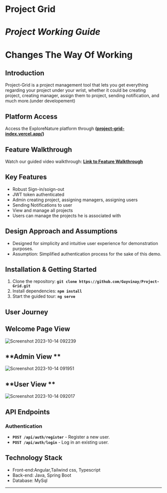 # Project Grid
# ***Project Working Guide***

# **Changes The Way Of Working**

## **Introduction**

Project-Grid is a project management tool that lets you get everything regarding your project under your wrist, whether it could be creating project, creating manager, assign them to project, sending notification, and much more.(under developement)

## **Platform Access**

Access the ExploreNature platform through **([project-grid-index.vercel.app/](https://project-grid.vercel.app/))**

## **Feature Walkthrough**

Watch our guided video walkthrough: **[Link to Feature Walkthrough]()**

## **Key Features**

- Robust Sign-in/soign-out
- JWT token authenticated
- Admin creating project, assigning managers, assigning users
- Sending Notifications to user
- View and manage all projects
- Users can manage the projects he is associated with

## **Design Approach and Assumptions**

- Designed for simplicity and intuitive user experience for demonstration purposes.
- Assumption: Simplified authentication process for the sake of this demo.

## **Installation & Getting Started**

1. Clone the repository: **`git clone https://github.com/Guyvinay/Project-Grid.git`**
2. Install dependencies: **`npm install`**
3. Start the guided tour: **`ng serve`**

## **User Journey**

## **Welcome Page View**
![Screenshot 2023-10-14 092239](https://github.com/Guyvinay/Project-Grid/assets/119345842/66660711-cfa4-453b-8d96-2a192fa73083)

## **Admin View **
![Screenshot 2023-10-14 091951](https://github.com/Guyvinay/Project-Grid/assets/119345842/e2bf1157-e3af-4c9f-adc1-96cbfe492622)
## **User View **
![Screenshot 2023-10-14 092017](https://github.com/Guyvinay/Project-Grid/assets/119345842/1badc18b-c054-44e8-8dff-6321cc432965)

## **API Endpoints**

### **Authentication**

- **`POST /api/auth/register`** - Register a new user.
- **`POST /api/auth/login`** - Log in an existing user.

## **Technology Stack**

- Front-end:Angular,Tailwind css, Typescript
- Back-end: Java, Spring Boot
- Database: MySql


---

